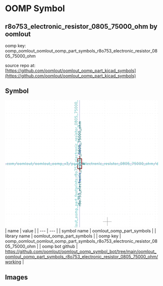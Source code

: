 # OOMP Symbol  
## r8o753_electronic_resistor_0805_75000_ohm  by oomlout  
  
oomp key: oomp_oomlout_oomlout_oomp_part_symbols_r8o753_electronic_resistor_0805_75000_ohm  
  
source repo at: [https://github.com/oomlout/oomlout_oomp_part_kicad_symbols](https://github.com/oomlout/oomlout_oomp_part_kicad_symbols)  
## Symbol  
  
[![working.png](working_600.png)](working.png)  
| name | value | 
| --- | --- | 
| symbol name | oomlout_oomp_part_symbols | 
| library name | oomlout_oomp_part_symbols | 
| oomp key | oomp_oomlout_oomlout_oomp_part_symbols_r8o753_electronic_resistor_0805_75000_ohm | 
| oomp bot github | https://github.com/oomlout/oomlout_oomp_symbol_bot/tree/main/oomlout_oomlout_oomp_part_symbols_r8o753_electronic_resistor_0805_75000_ohm/working | 
## Images  
